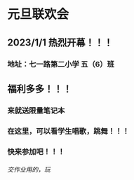 # 元旦联欢会
## 2023/1/1 热烈开幕！！！
### 地址：七一路第二小学 五（6）班
## 福利多多！！！
### 来就送限量笔记本
### 在这里，可以看学生唱歌，跳舞！！！
### 快来参加吧！！！

###### 交作业用的，玩

